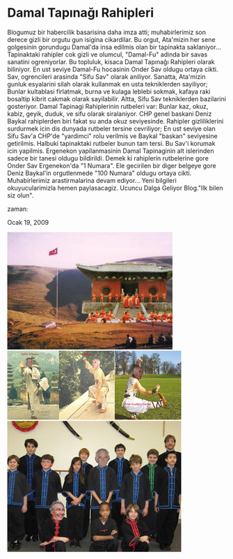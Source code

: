 # Damal Tapınağı  Rahipleri
Blogumuz bir habercilik basarisina daha imza atti; muhabirlerimiz son derece gizli bir orgutu gun isigina cikardilar. Bu orgut, Ata'mizin her sene golgesinin gorundugu Damal'da insa edilmis olan bir tapinakta saklaniyor... Tapinaktaki rahipler cok gizli ve olumcul,  "Damal-Fu" adinda bir savas sanatini ogreniyorlar. Bu topluluk, kisaca Damal Tapınağı Rahipleri olarak biliniyor.     En ust seviye Damal-Fu hocasinin Onder Sav oldugu ortaya cikti. Sav, ogrencileri arasinda "Sifu Sav" olarak aniliyor. Sanatta, Ata'mizin gunluk esyalarini silah olarak kullanmak en usta tekniklerden sayiliyor; Bunlar kultablasi firlatmak, burna ve kulaga leblebi sokmak, kafaya raki bosaltip kibrit cakmak olarak sayilabilir. Altta, Sifu Sav tekniklerden bazilarini gosteriyor.     Damal Tapinagi Rahiplerinin rutbeleri var: Bunlar kaz, okuz, kabiz, geyik, duduk, ve sifu olarak siralaniyor. CHP genel baskani Deniz Baykal rahiplerden biri fakat su anda okuz seviyesinde. Rahipler gizliliklerini surdurmek icin dis dunyada rutbeler tersine cevriliyor; En ust seviye olan Sifu Sav'a CHP'de "yardimci" rolu verilmis ve Baykal "baskan" seviyesine getirilmis. Halbuki tapinaktaki rutbeler bunun tam tersi. Bu Sav'i korumak icin yapilmis.    Ergenekon yapilanmasinin Damal Tapinaginin alt islerinden sadece bir tanesi oldugu bildirildi. Demek ki rahiplerin rutbelerine gore Onder Sav Ergenekon'da "1 Numara". Ele gecirilen bir diger belgeye gore Deniz Baykal'in orgutlenmede "100 Numara" oldugu ortaya cikti.    Muhabirlerimiz arastirmalarina devam ediyor... Yeni bilgileri okuyucularimizla   hemen paylasacagiz.  Ucuncu Dalga Geliyor Blog."Ilk bilen siz olun".







zaman:

Ocak 19, 2009










![](damalshaolin2.jpg)
![](sav-all.jpg)
![](sav-NsaKidsKungFu02.jpg)
